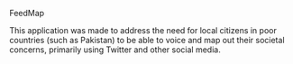 FeedMap

This application was made to address the need for local citizens in poor countries (such as Pakistan) to be able to voice
and map out their societal concerns, primarily using Twitter and other social media.

